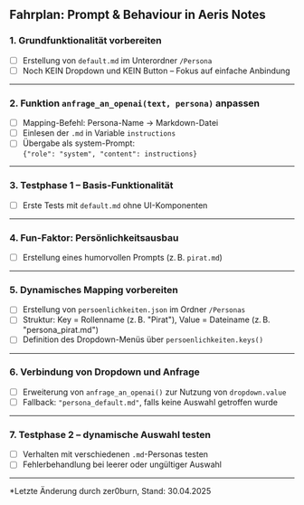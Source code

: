 ## Fahrplan: Prompt & Behaviour in Aeris Notes

### 1. Grundfunktionalität vorbereiten
- [ ] Erstellung von `default.md` im Unterordner `/Persona`
- [ ] Noch KEIN Dropdown und KEIN Button – Fokus auf einfache Anbindung

---

### 2. Funktion `anfrage_an_openai(text, persona)` anpassen
- [ ] Mapping-Befehl: Persona-Name → Markdown-Datei
- [ ] Einlesen der `.md` in Variable `instructions`
- [ ] Übergabe als system-Prompt:  
      `{"role": "system", "content": instructions}`

---

### 3. Testphase 1 – Basis-Funktionalität
- [ ] Erste Tests mit `default.md` ohne UI-Komponenten

---

### 4. Fun-Faktor: Persönlichkeitsausbau
- [ ] Erstellung eines humorvollen Prompts (z. B. `pirat.md`)

---

### 5. Dynamisches Mapping vorbereiten
- [ ] Erstellung von `persoenlichkeiten.json` im Ordner `/Personas`  
- [ ] Struktur: Key = Rollenname (z. B. "Pirat"), Value = Dateiname (z. B. "persona_pirat.md")
- [ ] Definition des Dropdown-Menüs über `persoenlichkeiten.keys()`

---

### 6. Verbindung von Dropdown und Anfrage
- [ ] Erweiterung von `anfrage_an_openai()` zur Nutzung von `dropdown.value`
- [ ] Fallback: `"persona_default.md"`, falls keine Auswahl getroffen wurde

---

### 7. Testphase 2 – dynamische Auswahl testen
- [ ] Verhalten mit verschiedenen `.md`-Personas testen
- [ ] Fehlerbehandlung bei leerer oder ungültiger Auswahl

---

*Letzte Änderung durch zer0burn, Stand: 30.04.2025
